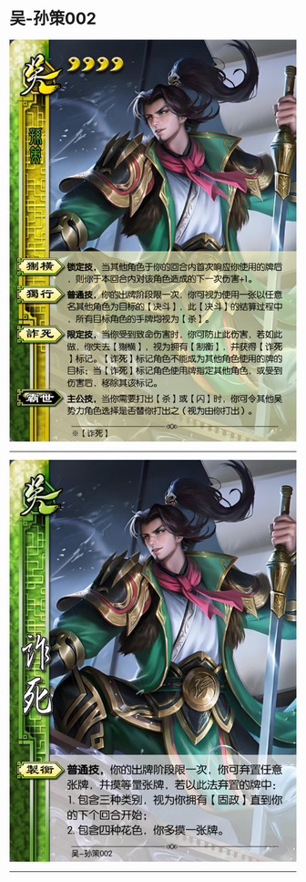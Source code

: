 # 吴-孙策002

![吴-孙策002](../assets/吴-孙策002.jpg)

---

![吴-孙策002-诈死-制衡](../assets/吴-孙策002-诈死-制衡.jfif)

---